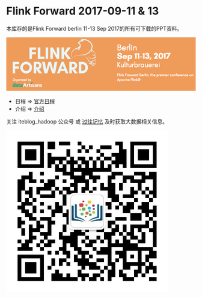 # Flink Forward 2017-09-11 & 13

本库存的是Flink Forward berlin 11-13 Sep 2017的所有可下载的PPT资料。

![Flink Forward 2017-09-11 & 13](resources/FlinkForward201709.png)

- 日程 => [官方日程](https://berlin-2017.flink-forward.org/kb_day/day-1/)
- 介绍 => [介绍](https://www.iteblog.com/archives/2264.html)

关注 iteblog_hadoop 公众号 或 [过往记忆](https://www.iteblog.com) 及时获取大数据相关信息。

![Flink Forward 2017-09-11 & 13](resources/iteblog_hadoop.jpg)
